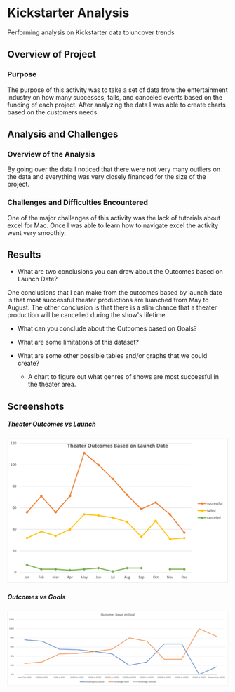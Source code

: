 # Kickstarter Analysis

Performing analysis on Kickstarter data to uncover trends

## Overview of Project

### Purpose

The purpose of this activity was to take a set of data from the entertainment
industry on how many successes, fails, and canceled events based on the funding
of each project. After analyzing the data I was able to create charts based on
the customers needs.

## Analysis and Challenges

### Overview of the Analysis

By going over the data I noticed that there were not very many outliers on the data and everything was very closely financed for the size of the project.

### Challenges and Difficulties Encountered

One of the major challenges of this activity was the lack of tutorials about excel for Mac. Once I was able to learn how to navigate excel the activity went very smoothly.

## Results

- What are two conclusions you can draw about the Outcomes based on Launch Date?

One conclusions that I can make from the outcomes based by launch date is that most successful theater productions are luanched from May to August. The other conclusion is that there is a slim chance that a theater production will be cancelled during the show's lifetime.

- What can you conclude about the Outcomes based on Goals?

- What are some limitations of this dataset?

- What are some other possible tables and/or graphs that we could create?

  - A chart to figure out what genres of shows are most successful in the theater area.

## Screenshots

##### Theater Outcomes vs Launch

![Theater_Outcomes_vs_Launch](./resources/Theater_Outcomes_vs_Launch.png)

##### Outcomes vs Goals

![Outcomes_vs_Goals](./resources/Outcomes_vs_Goals.png)

